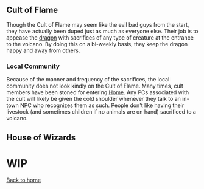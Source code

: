## Cult of Flame

Though the Cult of Flame may seem like the evil bad guys from the start, they have actually been duped just as much as everyone else. Their job is to appease the [dragon][dragon] with sacrifices of any type of creature at the entrance to the volcano. By doing this on a bi-weekly basis, they keep the dragon happy and away from others.

### Local Community

Because of the manner and frequency of the sacrifices, the local community does not look kindly on the Cult of Flame. Many times, cult members have been stoned for entering [Home][home-city]. Any PCs associated with the cult will likely be given the cold shoulder whenever they talk to an in-town NPC who recognizes them as such. People don't like having their livestock (and sometimes children if no animals are on hand) sacrificed to a volcano.

## House of Wizards

# WIP

[Back to home][home]

[home]: /Dragonfire
[home-city]: /Dragonfire/places/home-city
[dragon]: /Dragonfire/groups/dragon

